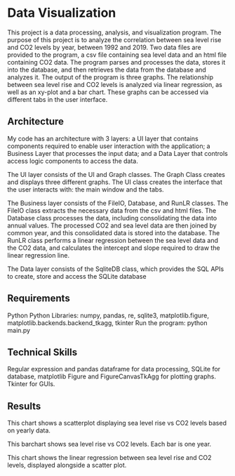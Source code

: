 # Data Visualization

This project is a data processing, analysis, and visualization program. The purpose of this project is to analyze the correlation between sea level rise and CO2 levels by year, between 1992 and 2019. Two data files are provided to the program, a csv file containing sea level data and an html file containing CO2 data. The program parses and processes the data, stores it into the database, and then retrieves the data from the database and analyzes it. The output of the program is three graphs. The relationship between sea level rise and CO2 levels is analyzed via linear regression, as well as an xy-plot and a bar chart. These graphs can be accessed via different tabs in the user interface.

## Architecture

My code has an architecture with 3 layers: a UI layer that contains components required to enable user interaction with the application; a Business Layer that processes the input data; and a Data Layer that controls access logic components to access the data.




The UI layer consists of the UI and Graph classes. The Graph Class creates and displays three different graphs. The UI class creates the interface that the user interacts with: the main window and the tabs.

The Business layer consists of the FileIO, Database, and RunLR classes. The FileIO class extracts the necessary data from the csv and html files. The Database class processes the data, including consolidating the data into annual values. The processed CO2 and sea level data are then joined by common year, and this consolidated data is stored into the database. The RunLR class performs a linear regression between the sea level data and the CO2 data, and calculates the intercept and slope required to draw the linear regression line.

The Data layer consists of the SqliteDB class, which provides the SQL APIs to create, store and access the SQLite database 

## Requirements

Python
Python Libraries: numpy, pandas, re, sqlite3, matplotlib.figure, matplotlib.backends.backend_tkagg, tkinter
Run the program: python main.py

## Technical Skills

Regular expression and pandas dataframe for data processing, SQLite for database, matplotlib Figure and FigureCanvasTkAgg for plotting graphs. Tkinter for GUIs.

## Results



This chart shows a scatterplot displaying sea level rise vs CO2 levels based on yearly data.





This barchart shows sea level rise vs CO2 levels. Each bar is one year.



This chart shows the linear regression between sea level rise and CO2 levels, displayed alongside a scatter plot.
